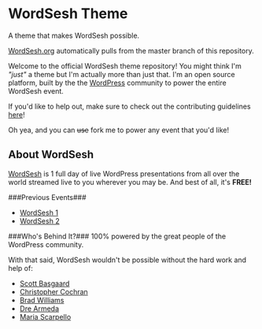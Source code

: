 WordSesh Theme
==============
A theme that makes WordSesh possible.

[WordSesh.org](http://wordsesh.org/) automatically pulls from the master branch of this repository.

Welcome to the official WordSesh theme repository! You might think I'm *"just"* a theme but I'm actually more than just that. I'm an open source platform, built by the the [WordPress](http://wordpress.org/) community to power the entire WordSesh event. 

If you'd like to help out, make sure to check out the contributing guidelines [here](https://github.com/wordsesh/wordsesh-theme/blob/master/CONTRIBUTING.md)!

Oh yea, and you can ~~use~~ fork me to power any event that you'd like!

About WordSesh
--------------
[WordSesh](http://wordsesh.org/) is 1 full day of live WordPress presentations from all over the world streamed live to you wherever you may be. And best of all, it's **FREE!**

###Previous Events###
- [WordSesh 1](http://first.wordsesh.org/)
- [WordSesh 2](http://second.wordsesh.org/)

###Who's Behind It?###
100% powered by the great people of the WordPress community.

With that said, WordSesh wouldn't be possible without the hard work and help of:
- [Scott Basgaard](http://twitter.com/scottbasgaard)
- [Christopher Cochran](http://twitter.com/tweetsfromchris)
- [Brad Williams](http://twitter.com/williamsba)
- [Dre Armeda](http://twitter.com/dremeda)
- [Maria Scarpello](http://twitter.com/msdesign21)
